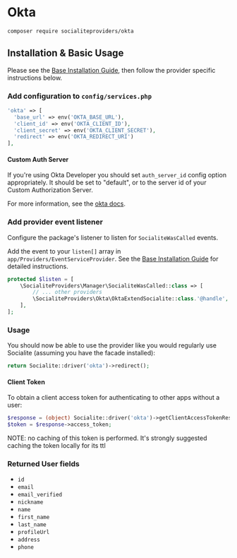 # Okta

```bash
composer require socialiteproviders/okta
```

## Installation & Basic Usage

Please see the [Base Installation Guide](https://socialiteproviders.com/usage/), then follow the provider specific instructions below.

### Add configuration to `config/services.php`

```php
'okta' => [    
  'base_url' => env('OKTA_BASE_URL'),
  'client_id' => env('OKTA_CLIENT_ID'),  
  'client_secret' => env('OKTA_CLIENT_SECRET'),  
  'redirect' => env('OKTA_REDIRECT_URI') 
],
```

#### Custom Auth Server

If you're using Okta Developer you should set `auth_server_id` config option appropriately. It should be set to "default", or to the server id of your Custom Authorization Server.

For more information, see the [okta docs](https://developer.okta.com/docs/concepts/auth-servers/).

### Add provider event listener

Configure the package's listener to listen for `SocialiteWasCalled` events.

Add the event to your `listen[]` array in `app/Providers/EventServiceProvider`. See the [Base Installation Guide](https://socialiteproviders.com/usage/) for detailed instructions.

```php
protected $listen = [
    \SocialiteProviders\Manager\SocialiteWasCalled::class => [
        // ... other providers
        \SocialiteProviders\Okta\OktaExtendSocialite::class.'@handle',
    ],
];
```

### Usage

You should now be able to use the provider like you would regularly use Socialite (assuming you have the facade installed):

```php
return Socialite::driver('okta')->redirect();
```

#### Client Token
To obtain a client access token for authenticating to other apps without a user:

```php
$response = (object) Socialite::driver('okta')->getClientAccessTokenResponse();
$token = $response->access_token;
```
NOTE: no caching of this token is performed. It's strongly suggested caching the token locally for its ttl

### Returned User fields

- ``id``
- ``email``
- ``email_verified``
- ``nickname``
- ``name``
- ``first_name``
- ``last_name``
- ``profileUrl``
- ``address``
- ``phone``
